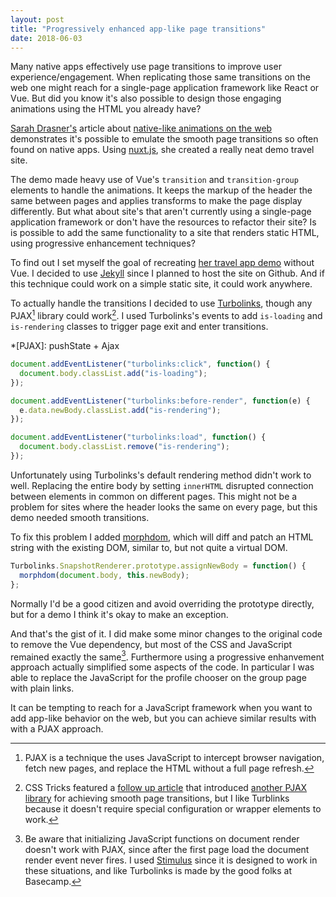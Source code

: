 ```yaml
---
layout: post
title: "Progressively enhanced app-like page transitions"
date: 2018-06-03
---
```


Many native apps effectively use page transitions to improve user experience/engagement. When replicating those same transitions on the web one might reach for a single-page application framework like React or Vue. But did you know it's also possible to design those engaging animations using the HTML you already have?

[Sarah Drasner's](https://sarahdrasnerdesign.com/) article about [native-like animations on the web](https://css-tricks.com/native-like-animations-for-page-transitions-on-the-web/) demonstrates it's possible to emulate the smooth page transitions so often found on native apps. Using [nuxt.js](https://nuxtjs.org/), she created a really neat demo travel site.

The demo made heavy use of Vue's `transition` and `transition-group` elements to handle the animations. It keeps the markup of the header the same between pages and applies transforms to make the page display differently. But what about site's that aren't currently using a single-page application framework or don't have the resources to refactor their site? Is is possible to add the same functionality to a site that renders static HTML, using progressive enhancement techniques?

To find out I set myself the goal of recreating [her travel app demo](https://page-transitions.com/) without Vue. I decided to use [Jekyll](https://jekyllrb.com/) since I planned to host the site on Github. And if this technique could work on a simple static site, it could work anywhere.

To actually handle the transitions I decided to use [Turbolinks](https://github.com/turbolinks/turbolinks/), though any PJAX[^1] library could work[^2]. I used Turbolinks's events to add `is-loading` and `is-rendering` classes to trigger page exit and enter transitions.

*[PJAX]: pushState + Ajax

[^1]: PJAX is a technique the uses JavaScript to intercept browser navigation, fetch new pages, and replace the HTML without a full page refresh.
[^2]: CSS Tricks featured a [follow up article](https://css-tricks.com/page-transitions-for-everyone/) that introduced [another PJAX library](https://gmrchk.github.io/swup/) for achieving smooth page transitions, but I like Turblinks because it doesn't require special configuration or wrapper elements to work.

```javascript
document.addEventListener("turbolinks:click", function() {
  document.body.classList.add("is-loading");
});

document.addEventListener("turbolinks:before-render", function(e) {
  e.data.newBody.classList.add("is-rendering");
});

document.addEventListener("turbolinks:load", function() {
  document.body.classList.remove("is-rendering");
});
```

Unfortunately using Turbolinks's default rendering method didn't work to well. Replacing the entire body by setting `innerHTML` disrupted connection between elements in common on different pages. This might not be a problem for sites where the header looks the same on every page, but this demo needed smooth transitions.

To fix this problem I added [morphdom](https://github.com/patrick-steele-idem/morphdom/), which will diff and patch an HTML string with the existing DOM, similar to, but not quite a virtual DOM.

```javascript
Turbolinks.SnapshotRenderer.prototype.assignNewBody = function() {
  morphdom(document.body, this.newBody);
};
```

Normally I'd be a good citizen and avoid overriding the prototype directly, but for a demo I think it's okay to make an exception.

And that's the gist of it. I did make some minor changes to the original code to remove the Vue dependency, but most of the CSS and JavaScript remained exactly the same[^3]. Furthermore using a progressive enhanvement approach actually simplified some aspects of the code. In particular I was able to replace the JavaScript for the profile chooser on the group page with plain links.

[^3]: Be aware that initializing JavaScript functions on document render doesn't work with PJAX, since after the first page load the document render event never fires. I used [Stimulus](https://stimulusjs.org/) since it is designed to work in these situations, and like Turbolinks is made by the good folks at Basecamp.

It can be tempting to reach for a JavaScript framework when you want to add app-like behavior on the web, but you can achieve similar results with with a PJAX approach.
